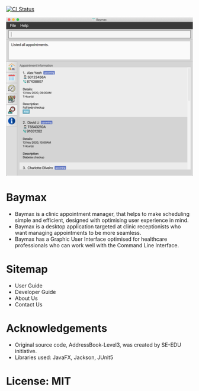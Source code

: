 
[![CI Status](https://github.com/AY2021S1-CS2103T-W12-3/tp/workflows/Java%20CI/badge.svg)](https://github.com/AY2021S1-CS2103T-W12-3/tp/actions)

![Ui](docs/images/Ui.png)

# Baymax
* Baymax is a clinic appointment manager, that helps to make scheduling simple and efficient, designed with optimising
  user experience in mind. <br>
* Baymax is a desktop application targeted at clinic receptionists who want managing appointments to be more seamless.
* Baymax has a Graphic User Interface optimised for healthcare professionals who can work well with the Command Line
  Interface.

# Sitemap
* User Guide <br>
* Developer Guide <br>
* About Us <br>
* Contact Us <br>

# Acknowledgements
* Original source code, AddressBook-Level3, was created by SE-EDU initiative.
* Libraries used: JavaFX, Jackson, JUnit5

# License: MIT
